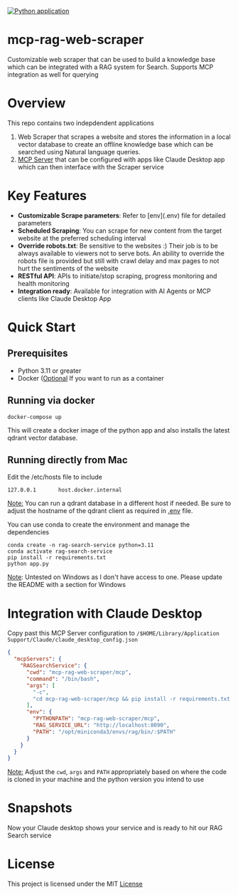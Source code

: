 [![Python application](https://github.com/arunjeyaprasad/mcp-rag-web-scraper/actions/workflows/python-app.yml/badge.svg)](https://github.com/arunjeyaprasad/mcp-rag-web-scraper/actions/workflows/python-app.yml)
# mcp-rag-web-scraper

Customizable web scraper that can be used to build a knowledge base which can be integrated with a RAG system for Search. Supports MCP integration as well for querying

# Overview

This repo contains two indepdendent applications
1) Web Scraper that scrapes a website and stores the information in a local vector database to create an offline knowledge base which can be searched using Natural language queries.
2) [MCP Server](mcp) that can be configured with apps like Claude Desktop app which can then interface with the Scraper service

# Key Features
<ul>
<li><b>Customizable Scrape parameters</b>: Refer to [env](.env) file for detailed parameters</li>
<li><b>Scheduled Scraping</b>: You can scrape for new content from the target website at the preferred scheduling interval</li>
<li><b>Override robots.txt</b>: Be sensitive to the websites :) Their job is to be always available to viewers not to serve bots. An ability to override the robots file is provided but still with crawl delay and max pages to not hurt the sentiments of the website</li>
<li><b>RESTful API</b>: APIs to initiate/stop scraping, progress monitoring and health monitoring</li>
<li><b>Integration ready</b>: Available for integration with AI Agents or MCP clients like Claude Desktop App</li>
</ul>

# Quick Start
## Prerequisites
<ul>
<li>Python 3.11 or greater</li>
<li>Docker (<u>Optional</u> If you want to run as a container</li>
</ul>

## Running via docker
```
docker-compose up
```
<p>This will create a docker image of the python app and also installs the latest qdrant vector database.</p>

## Running directly from Mac

Edit the /etc/hosts file to include
```
127.0.0.1       host.docker.internal
```
<u>Note:</u> You can run a qdrant database in a different host if needed. Be sure to adjust the hostname of the qdrant client as required in [.env](.env) file.

You can use conda to create the environment and manage the dependencies
```
conda create -n rag-search-service python=3.11
conda activate rag-search-service
pip install -r requirements.txt
python app.py
```

<u>Note</u>: Untested on Windows as I don't have access to one. Please update the README with a section for Windows

# Integration with Claude Desktop

Copy past this MCP Server configuration to `/$HOME/Library/Application Support/Claude/claude_desktop_config.json`

```json
{
  "mcpServers": {
    "RAGSearchService": {
      "cwd": "mcp-rag-web-scraper/mcp",
      "command": "/bin/bash",
      "args": [
        "-c",
        "cd mcp-rag-web-scraper/mcp && pip install -r requirements.txt && python app.py"
      ],
      "env": {
        "PYTHONPATH": "mcp-rag-web-scraper/mcp",
        "RAG_SERVICE_URL": "http://localhost:8090",
        "PATH": "/opt/miniconda3/envs/rag/bin/:$PATH"
      }
    }
  }
}
```
<u>Note:</u> Adjust the `cwd`, `args` and `PATH` appropriately based on where the code is cloned in your machine and the python version you intend to use

# Snapshots
Now your Claude desktop shows your service and is ready to hit our RAG Search service


# License
This project is licensed under the MIT [License](LICENSE)

